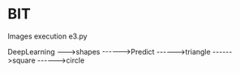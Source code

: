 # BIT



Images execution e3.py

DeepLearning
--->shapes
------>Predict
------>triangle
------>square
------>circle
